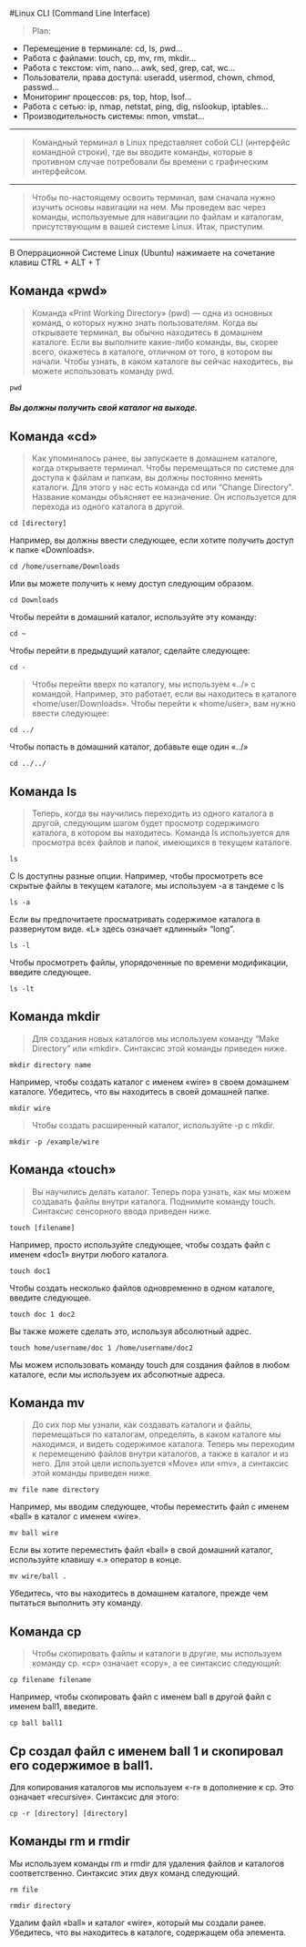 #Linux CLI (Command Line Interface)
> Plan:
- Перемещение в терминале: cd, ls, pwd...
- Работа с файлами: touch, cp, mv, rm, mkdir...
- Работа с текстом: vim, nano... awk, sed, grep, cat, wc...
- Пользователи, права доступа: useradd, usermod, chown, chmod, passwd...
- Мониторинг процессов: ps, top, htop, lsof...
- Работа с сетью: ip, nmap, netstat, ping, dig, nslookup, iptables...
- Производительность системы: nmon, vmstat...
---
> Командный терминал в Linux представляет собой CLI (интерфейс командной строки), где вы вводите команды, которые в противном случае потребовали бы времени с графическим интерфейсом.
---
> Чтобы по-настоящему освоить терминал, вам сначала нужно изучить основы навигации на нем. Мы проведем вас через команды, используемые для навигации по файлам и каталогам, присутствующим в вашей системе Linux. Итак, приступим.
---
В Оперрационной Системе Linux (Ubuntu) нажимаете на сочетание клавиш CTRL + ALT + T
## Команда «pwd»
> Команда «Print Working Directory» (pwd) — одна из основных команд, о которых нужно знать пользователям. Когда вы открываете терминал, вы обычно находитесь в домашнем каталоге. Если вы выполните какие-либо команды, вы, скорее всего, окажетесь в каталоге, отличном от того, в котором вы начали. Чтобы узнать, в каком каталоге вы сейчас находитесь, вы можете использовать команду pwd.
```
pwd
```
##### Вы должны получить свой каталог на выходе.
## Команда «cd»
> Как упоминалось ранее, вы запускаете в домашнем каталоге, когда открываете терминал. Чтобы перемещаться по системе для доступа к файлам и папкам, вы должны постоянно менять каталоги. Для этого у нас есть команда cd или “Change Directory”. Название команды объясняет ее назначение. Он используется для перехода из одного каталога в другой.
```
cd [directory]
```
Например, вы должны ввести следующее, если хотите получить доступ к папке «Downloads».
```
cd /home/username/Downloads
```
Или вы можете получить к нему доступ следующим образом.
```
cd Downloads
```
Чтобы перейти в домашний каталог, используйте эту команду:
```
cd ~
```
Чтобы перейти в предыдущий каталог, сделайте следующее:
```
cd -
```
> Чтобы перейти вверх по каталогу, мы используем «../» с командой. Например, это работает, если вы находитесь в каталоге «home/user/Downloads». Чтобы перейти к «home/user», вам нужно ввести следующее:
```
cd ../
```
Чтобы попасть в домашний каталог, добавьте еще один «../»
```
cd ../../
```
## Команда ls
> Теперь, когда вы научились переходить из одного каталога в другой, следующим шагом будет просмотр содержимого каталога, в котором вы находитесь. Команда ls используется для просмотра всех файлов и папок, имеющихся в текущем каталоге.
```
ls
```
С ls доступны разные опции. Например, чтобы просмотреть все скрытые файлы в текущем каталоге, мы используем -a в тандеме с ls
```
ls -a
```
Если вы предпочитаете просматривать содержимое каталога в развернутом виде.
«L» здесь означает «длинный» “long”.
```
ls -l
```
Чтобы просмотреть файлы, упорядоченные по времени модификации, введите следующее.
```
ls -lt
```
## Команда mkdir

> Для создания новых каталогов мы используем команду “Make Directory” или «mkdir». Синтаксис этой команды приведен ниже.
```
mkdir directory name
```
Например, чтобы создать каталог с именем «wire» в своем домашнем каталоге. Убедитесь, что вы находитесь в своей домашней папке.
```
mkdir wire
```
> Чтобы создать расширенный каталог, используйте -p с mkdir.
```
mkdir -p /example/wire
```
## Команда «touch»
> Вы научились делать каталог. Теперь пора узнать, как мы можем создавать файлы внутри каталога. Поднимите команду touch. Синтаксис сенсорного ввода приведен ниже.
```
touch [filename]
```
Например, просто используйте следующее, чтобы создать файл с именем «doc1» внутри любого каталога.
```
touch doc1
```
Чтобы создать несколько файлов одновременно в одном каталоге, введите следующее.
```
touch doc 1 doc2
```
Вы также можете сделать это, используя абсолютный адрес.
```
touch home/username/doc 1 /home/username/doc2
```
Мы можем использовать команду touch для создания файлов в любом каталоге, если мы используем их абсолютные адреса.
## Команда mv
> До сих пор мы узнали, как создавать каталоги и файлы, перемещаться по каталогам, определять, в каком каталоге мы находимся, и видеть содержимое каталога. Теперь мы переходим к перемещению файлов внутри каталогов, а также в каталог и из него. Для этой цели используется «Move» или «mv», а синтаксис этой команды приведен ниже.
```
mv file name directory
```
Например, мы вводим следующее, чтобы переместить файл с именем «ball» в каталог с именем «wire».
```
mv ball wire
```
Если вы хотите переместить файл «ball» в свой домашний каталог, используйте клавишу «.» оператор в конце.
```
mv wire/ball .
```
Убедитесь, что вы находитесь в домашнем каталоге, прежде чем пытаться выполнить эту команду.
## Команда cp
> Чтобы скопировать файлы и каталоги в другие, мы используем команду cp. «cp» означает «copy», а ее синтаксис следующий:
```
cp filename filename
```
Например, чтобы скопировать файл с именем ball в другой файл с именем ball1, введите.
```
cp ball ball1
```
Cp создал файл с именем ball 1 и скопировал его содержимое в ball1.
---
Для копирования каталогов мы используем «-r» в дополнение к cp. Это означает «recursive». Синтаксис для этого:
```
cp -r [directory] [directory]
```
## Команды rm и rmdir
Мы используем команды rm и rmdir для удаления файлов и каталогов соответственно. Синтаксис этих двух команд следующий.
```
rm file
```
```
rmdir directory
```
Удалим файл «ball» и каталог «wire», который мы создали ранее. Убедитесь, что вы находитесь в каталоге, содержащем оба элемента.

